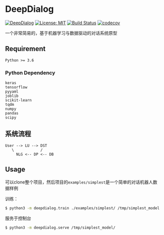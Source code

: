 # DeepDialog

[![DeepDialog](https://img.shields.io/badge/-DeepDialog-blue.svg)](https://github.com/deepdialog/deepdialog)
[![License: MIT](https://img.shields.io/badge/License-MIT-yellow.svg)](https://opensource.org/licenses/MIT)
[![Build Status](https://travis-ci.com/deepdialog/deepdialog.svg?branch=master)](https://travis-ci.com/deepdialog/deepdialog)
[![codecov](https://codecov.io/gh/deepdialog/deepdialog/branch/master/graph/badge.svg)](https://codecov.io/gh/deepdialog/deepdialog)

一个非常简易的，基于机器学习与数据驱动的对话系统原型

## Requirement

`Python >= 3.6`

### Python Dependency

```text
keras
tensorflow
pyyaml
joblib
scikit-learn
tqdm
numpy
pandas
scipy
```

## 系统流程

```
User --> LU --> DST
   \            /
     NLG <-- DP <-- DB
```

## Usage

可以clone整个项目，然后项目的`examples/simplest`是一个简单的对话机器人数据样例

训练：

```bash
$ python3 -m deepdialog.train ./examples/simplest/ /tmp/simplest_model
```

服务于控制台

```bash
$ python3 -m deepdialog.serve /tmp/simplest_model/
```
